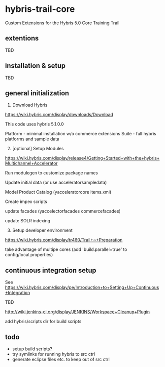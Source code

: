 hybris-trail-core
=================

Custom Extensions for the Hybris 5.0 Core Training Trail


extentions
----------

TBD


installation & setup
--------------------

TBD


general initialization
----------------------

1. Download Hybris

https://wiki.hybris.com/display/downloads/Download

This code uses hybris 5.1.0.0

Platform - minimal installation w/o commerce extensions
Suite - full hybris platforms and sample data

2. [optional] Setup Modules

https://wiki.hybris.com/display/release4/Getting+Started+with+the+hybris+Multichannel+Accelerator

Run modulegen to customize package names

Update initial data (or use acceleratorsampledata)

Model Product Catalog (yacceleratorcore items.xml)

Create impex scripts

update facades (yaccelectorfacades commercefacades)

update SOLR indexing

3. Setup developer environment

https://wiki.hybris.com/display/tr460/Trail+~+Preparation

take advantage of multipe cores (add 'build.parallel=true' to config/local.properties)


continuous integration setup
----------------------------

See https://wiki.hybris.com/display/pe/Introduction+to+Setting+Up+Continuous+Integration

TBD

http://wiki.jenkins-ci.org/display/JENKINS/Workspace+Cleanup+Plugin

add hybris/scripts dir for build scripts


todo
----

- setup build scripts?
- try symlinks for running hybris to src ctrl
- generate eclipse files etc. to keep out of src ctrl


